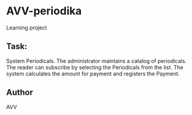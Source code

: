 # AVV-periodika
Learning project

## Task:
System Periodicals. 
The administrator maintains a catalog of periodicals. 
The reader can subscribe by selecting the Periodicals from the list. 
The system calculates the amount for payment and registers the Payment.

## Author
AVV
